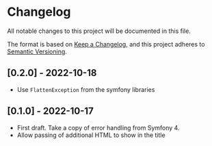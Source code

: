 # Changelog
All notable changes to this project will be documented in this file.

The format is based on [Keep a Changelog](https://keepachangelog.com/en/1.0.0/),
and this project adheres to [Semantic Versioning](https://semver.org/spec/v2.0.0.html).

## [0.2.0] - 2022-10-18
- Use `FlattenException` from the symfony libraries

## [0.1.0] - 2022-10-17
- First draft. Take a copy of error handling from Symfony 4.
- Allow passing of additional HTML to show in the title
